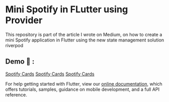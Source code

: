 # Mini Spotify in FLutter using Provider

This repository is part of the article I wrote on Medium, on how to create a mini Spotify application in Flutter using the new state management solution riverpod

## Demo 🚀 :

[Spotify Cards](https://github.com/yiss/minispotify_flutter_riverpod/blob/master/images/demo.gif)
[Spotify Cards](https://github.com/yiss/minispotify_flutter_riverpod/master/images/screenshot_1.png)
[Spotify Cards](https://github.com/yiss/minispotify_flutter_riverpod/blob/master/images/screenshot_2.png)

For help getting started with Flutter, view our
[online documentation](https://flutter.dev/docs), which offers tutorials,
samples, guidance on mobile development, and a full API reference.
